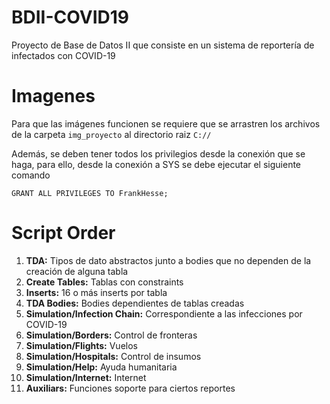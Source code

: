 # BDII-COVID19
 Proyecto de Base de Datos II que consiste en un sistema de reportería de infectados con COVID-19

# Imagenes
 Para que las imágenes funcionen se requiere que se arrastren los archivos de la carpeta `img_proyecto` al directorio raiz `C://`

 Además, se deben tener todos los privilegios desde la conexión que se haga, para ello, desde la conexión a SYS se debe ejecutar el siguiente comando

 `GRANT ALL PRIVILEGES TO FrankHesse;`

# Script Order
1. **TDA:** Tipos de dato abstractos junto a bodies que no dependen de la creación de alguna tabla
2. **Create Tables:** Tablas con constraints
3. **Inserts:** 16 o más inserts por tabla
4. **TDA Bodies:** Bodies dependientes de tablas creadas
5. **Simulation/Infection Chain:** Correspondiente a las infecciones por COVID-19
6. **Simulation/Borders:** Control de fronteras
7. **Simulation/Flights:** Vuelos
8. **Simulation/Hospitals:** Control de insumos
9. **Simulation/Help:** Ayuda humanitaria
10. **Simulation/Internet:** Internet
11. **Auxiliars:** Funciones soporte para ciertos reportes